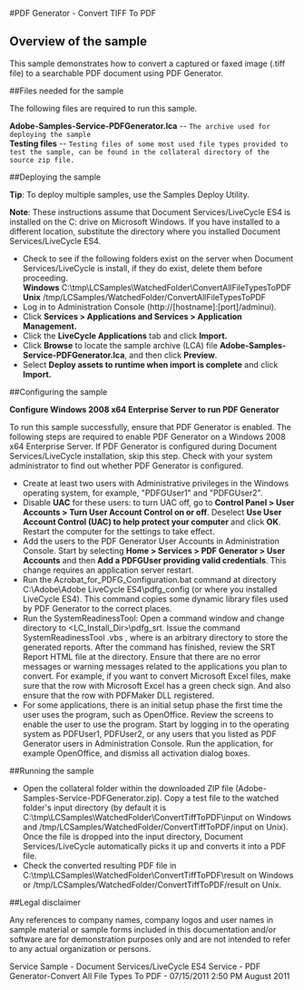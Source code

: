 #PDF Generator - Convert TIFF To PDF

Overview of the sample
----------------------

This sample demonstrates how to convert a captured or faxed image (.tiff file) to a searchable PDF document using PDF Generator.

##Files needed for the sample

The following files are required to run this sample.

**Adobe-Samples-Service-PDFGenerator.lca** -- `The archive used for deploying the sample`  
**Testing files** -- `Testing files of some most used file types provided to test the sample, can be found in the collateral directory of the source zip file.`

##Deploying the sample

**Tip**: To deploy multiple samples, use the Samples Deploy Utility.

**Note**: These instructions assume that Document Services/LiveCycle ES4 is installed on the C: drive on Microsoft Windows. If you have installed to a different location, substitute the directory where you installed Document Services/LiveCycle ES4.

* Check to see if the following folders exist on the server when Document Services/LiveCycle is install, if they do exist, delete them before proceeding.  
  **Windows**	C:\tmp\LCSamples\WatchedFolder\ConvertAllFileTypesToPDF
  **Unix**	/tmp/LCSamples/WatchedFolder/ConvertAllFileTypesToPDF
* Log in to Administration Console (http://[hostname]:[port]/adminui).
* Click **Services > Applications and Services > Application Management.**
* Click the **LiveCycle Applications** tab and click **Import.**
* Click **Browse** to locate the sample archive (LCA) file **Adobe-Samples-Service-PDFGenerator.lca**, and then click **Preview**.
* Select **Deploy assets to runtime when import is complete** and click **Import.**

##Configuring the sample

**Configure Windows 2008 x64 Enterprise Server to run PDF Generator**

To run this sample successfully, ensure that PDF Generator is enabled. The following steps are required to enable PDF Generator on a Windows 2008 x64 Enterprise Server. If PDF Generator is configured during Document Services/LiveCycle installation, skip this step. Check with your system administrator to find out whether PDF Generator is configured.

* Create at least two users with Administrative privileges in the Windows operating system, for example, "PDFGUser1" and "PDFGUser2".
* Disable **UAC** for these users: to turn UAC off, go to **Control Panel > User Accounts > Turn User Account Control on or off**. Deselect **Use User Account Control (UAC) to help protect your computer** and click **OK**. Restart the computer for the settings to take effect.
* Add the users to the PDF Generator User Accounts in Administration Console. Start by selecting **Home > Services > PDF Generator > User Accounts** and then **Add a PDFGUser providing valid credentials**. This change requires an application server restart.
* Run the Acrobat_for_PDFG_Configuration.bat command at directory C:\Adobe\Adobe LiveCycle ES4\pdfg_config (or where you installed LiveCycle ES4). This command copies some dynamic library files used by PDF Generator to the correct places.
* Run the SystemReadinessTool: Open a command window and change directory to <LC_Install_Dir>\pdfg_srt. Issue the command SystemReadinessTool .vbs <outputDir>, where <outputDir> is an arbitrary directory to store the generated reports. After the command has finished, review the SRT Report HTML file at the <outputDir> directory. Ensure that there are no error messages or warning messages related to the applications you plan to convert. For example, if you want to convert Microsoft Excel files, make sure that the row with Microsoft Excel has a green check sign. And also ensure that the row with PDFMaker DLL registered.
* For some applications, there is an initial setup phase the first time the user uses the program, such as OpenOffice. Review the screens to enable the user to use the program. Start by logging in to the operating system as PDFUser1, PDFUser2, or any users that you listed as PDF Generator users in Administration Console. Run the application, for example OpenOffice, and dismiss all activation dialog boxes.

##Running the sample

* Open the collateral folder within the downloaded ZIP file (Adobe-Samples-Service-PDFGenerator.zip). Copy a test file to the watched folder's input directory (by default it is C:\tmp\LCSamples\WatchedFolder\ConvertTiffToPDF\input on Windows and /tmp/LCSamples/WatchedFolder/ConvertTiffToPDF/input on Unix). Once the file is dropped into the input directory, Document Services/LiveCycle automatically picks it up and converts it into a PDF file.
* Check the converted resulting PDF file in C:\tmp\LCSamples\WatchedFolder\ConvertTiffToPDF\result on Windows or /tmp/LCSamples/WatchedFolder/ConvertTiffToPDF/result on Unix.

##Legal disclaimer

Any references to company names, company logos and user names in sample material or sample forms included in this documentation and/or software are for demonstration purposes only and are not intended to refer to any actual organization or persons.

Service Sample - Document Services/LiveCycle ES4 Service - PDF Generator-Convert All File Types To PDF - 07/15/2011 2:50 PM 
August 2011 
